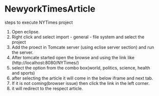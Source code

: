 # NewyorkTimesArticle
steps to execute NYTimes project
1. Open eclipse.
2. Right click and select import - general - file system and select the project
3. Add the proect in Tomcate server (using eclise server section) and run the server.
5. After tomcate started open the browse and using the link like (http://localhost:8080/NYTimes/)
6. select the option from the combo box(world, politics, science, health and sports)
7. after selecting the article it will come in the below iframe and next tab.
8. If it is not coming(browser issue) then click the link in the left corner.
9. it will redirect to the respect article.
